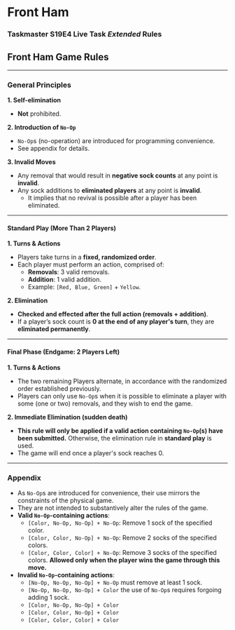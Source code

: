 # Front Ham
### Taskmaster S19E4 Live Task _Extended_ Rules

## **Front Ham Game Rules**  

---

### **General Principles** 
**1. Self-elimination**
- **Not** prohibited.

**2. Introduction of `No-Op`**
- `No-Op`s (no-operation) are introduced for programming convenience.
- See appendix for details.

**3. Invalid Moves**  
- Any removal that would result in **negative sock counts** at any point is **invalid**.
- Any sock additions to **eliminated players** at any point is **invalid**.
  - It implies that no revival is possible after a player has been eliminated.

---

#### **Standard Play (More Than 2 Players)**  
**1. Turns & Actions**  
- Players take turns in a **fixed, randomized order**.  
- Each player must perform an action, comprised of:  
  - **Removals**: 3 valid removals.  
  - **Addition**: 1 valid addition.  
  - Example: `[Red, Blue, Green]` + `Yellow`.  

**2. Elimination**  
- **Checked and effected after the full action (removals + addition)**.  
- If a player’s sock count is **0 at the end of any player's turn**, they are **eliminated permanently**.

---

#### **Final Phase (Endgame: 2 Players Left)**  
**1. Turns & Actions**
- The two remaining Players alternate, in accordance with the randomized order established previously.
- Players can only use `No-Op`s when it is possible to eliminate a player with some (one or two) removals, and they wish to end the game.  

**2. Immediate Elimination (sudden death)**
- **This rule will only be applied if a valid action containing `No-Op`(s) have been submitted.** Otherwise, the elimination rule in **standard play** is used.
- The game will end once a player's sock reaches 0.

---

### **Appendix**  
- As `No-Op`s are introduced for convenience, their use mirrors the constraints of the physical game.
- They are not intended to substantively alter the rules of the game.
- **Valid `No-Op`-containing actions**:  
  - `[Color, No-Op, No-Op] + No-Op`: Remove 1 sock of the specified color.  
  - `[Color, Color, No-Op] + No-Op`: Remove 2 socks of the specified colors.
  - `[Color, Color, Color] + No-Op`: Remove 3 socks of the specified colors. **Allowed only when the player wins the game through this move.**  
- **Invalid `No-Op`-containing actions**:  
  - `[No-Op, No-Op, No-Op] + No-Op` must remove at least 1 sock. 
  - `[No-Op, No-Op, No-Op] + Color` the use of `No-Op`s requires forgoing adding 1 sock.
  - `[Color, No-Op, No-Op] + Color`
  - `[Color, Color, No-Op] + Color`
  - `[Color, Color, Color] + Color`